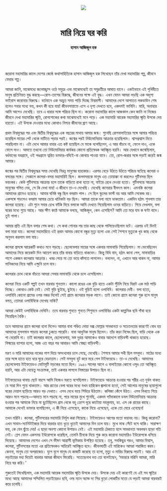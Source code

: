 <div align=center>
<img src=https://images.prothomalo.com/prothomalo-bangla/2021-01/1d75151c-eff9-4e9f-ac28-aebc4618d00f/palo_bangla_og.png />
<br><br>
<h1>মারি নিয়ে ঘর করি</h1>
<h4>হাসান আজিজুল হক</h4>
<br><br>
</div>

করোনা মহামারির কালে দেশের জ্যেষ্ঠ কথাসাহিত্যিক হাসান আজিজুল হক লিখেছেন তাঁর দেখা মহামারির গল্প, জীবনে ফেরার গল্প।

আমরা জানি, মাঝেমধ্যে জলোচ্ছ্বাস ওঠে সমুদ্রে এবং মাঝেমধ্যেই তা সমুদ্রতীরে আঘাত হানে। একইভাবে এই পৃথিবীতে মানুষ প্রতিনিয়ত যুদ্ধ করছে—রোগ-তাপের বিরুদ্ধে, জীবনের পক্ষে এই যুদ্ধ। এখন যেমন আমরা লড়ছি এক অদৃশ্য ভাইরাস করোনার বিরুদ্ধে। বর্তমানে এক অদ্ভুত সময় পাড়ি দিচ্ছে বিশ্ববাসী। আমাদের দেশে আপাতত লকডাউন শেষ হলেও সবার মধ্যে ভয়, কখন কী হয়ে যায়! জীবনসায়াহ্নে এসে এ দৃশ্য দেখতে হবে, একদমই ভাবিনি। মারি, অনাহার আমি আগেও দেখেছি। তবে এ ধারার সঙ্গে পরিচয় ছিল না। করোনা মহামারির কালে আজকাল কেন জানি না নিজের জীবনে দেখা মহামারির স্মৃতি, রোগশোকের কথা মাঝেমধ্যেই মনে পড়ে। এক মহামারি আরেক মহামারির স্মৃতি উসকে দেয় হয়তো। এই উসকে দেওয়ার মধ্যে কোথাও নিশ্চয় জীবনের ঘ্রাণ আছে।

প্রথম বিশ্বযুদ্ধের পর এবং দ্বিতীয় বিশ্বযুদ্ধের এক বছরের মাথায় আমার জন্ম। শুনেছি রোগবালাইয়ের সঙ্গে আমার পরিচয় হয়েছিল মায়ের পেট থেকে মাটিতে পড়ার পরই। জন্মের পরই নিউমোনিয়ায় আক্রান্ত হয়েছিলাম। শ্বাসপ্রশ্বাস নিতে পারছিলাম না। এটা দেখে আমার বাবার এত কষ্ট হয়েছিল যে মাকে বলেছিলেন, এ আর বাঁচবে না, ফেলে দাও, একে ফেলে দাও। আদতে তখনো তো নিউমোনিয়ার কার্যকর কোনো প্রতিষেধক আবিষ্কৃত হয়নি। আর যেখানে জন্মেছিলাম, বর্ধমানের যবগ্রামে, ওই গণ্ডগ্রামে ত্বরিত ডাক্তার-বদ্যিই-বা কোথায় পাওয়া যাবে। তো, রোগ-জরার সঙ্গে লড়াই করেই জন্ম আমার।

জন্মের পর দ্বিতীয় বিশ্বযুদ্ধের সময় দেখেছি নিরন্ন মানুষের হাহাকার। এরপর বেড়ে উঠতে উঠতে পরিচয় ঘটেছে কলেরা ও বসন্তের সঙ্গে। সেকালে কলেরা-বসন্ত মহামারিই ছিল। জলবসন্তকে মানুষ এত তোয়াক্কা না করলেও গুটিবসন্ত ছিল ভয়ংকর। কেউ গুটিবসন্তে আক্রান্ত হলে তাকে বাড়িতে রাখা হতো না, বাইরে রেখে দেওয়া হতো। গুটিবসন্তে আক্রান্ত মানুষের গলিত দেহ, সে কি দেখা যায়! এ জীবনে তা-ও দেখেছি। দেখেছি কলেরার বীভৎস কাল। এমনকি কলেরা আমাদের গ্রামেও হয়েছে। আমার ঘনিষ্ঠ বন্ধু ছিল বলরাম পাল। সে ছিল স্কুলের ফার্স্ট বয় আর আমি সেকেন্ড বয়। একসঙ্গে পড়লেও বলরাম আমার চেয়ে খানিকটা বড় ছিল। আমরা তাকে বলা নামে ডাকতাম। একদিন হঠাৎ শুনলাম তার কলেরা হয়েছে। এটা শুনে সবার চোখ ফাঁকি দিয়ে বলাকে আমি দেখতে গিয়েছিলাম ওদের বাড়িতে। গিয়ে দেখলাম, বলা ঘরের মধ্যে শুয়ে আছে। আর ক্ষীণ কণ্ঠে আমাকে বলছে, আজিজুল, কেন এসেছিস? আমি তো মরে যাব ক ঘণ্টা বাদে। তুই পালা।

আমার প্রতি এই ছিল বলার শেষ কথা। সে কথা শোনার পর তার কাছ থেকে পালিয়েওছিলাম বটে। এরপর ওই দিনই বলা মারা যায়। কলেরা মহামারিতে ওই প্রথম আমার কোনো বন্ধুর মৃত্যু হলো এবং সেই শৈশবে মৃত্যুকে খুব কাছ থেকে অনুভব করলাম বলা যায়।

কলেরা প্রসঙ্গে আরেকটি কথাও মনে পড়ছে। ছেলেবেলায় মায়ের সঙ্গে একবার মামাবাড়ি গিয়েছিলাম। মা ভেবেছিলেন আমাদের নিয়ে কয়েকটা দিন আয়েশ করে তাঁর বাবার বাড়িতে থাকবেন। কিন্তু বিধি বাম, হঠাৎ জানা গেল, মামাবাড়ির পাশে একজন কলেরায় আক্রান্ত। খবর পেয়ে মা তো ভয়ে কাঁপতে লাগলেন। বললেন, না, এখানে আর থাকব না, আমার মানিকদের নিয়ে আমি এক্ষুনি চলে যাব।

কলেরার চোখ থেকে বাঁচতে আমরা সেবার মামাবাড়ি থেকে চলে এসেছিলাম।

কলেরা নিয়ে একটি গল্পই তখন বারবার শুনতাম। কালো রঙের এক বুড়ি হাতে একটা পুঁটলি নিয়ে বিরাট এক মাঠ পাড়ি দিচ্ছে। কোথাও কেউ নেই। সেই বুড়ি ছুটছে, ছুটছে। ওই বুড়িই হলো ওলাবিবি। কলেরার দেবী। বলা হতো, ওলাবিবি কোনো গ্রামের ওপর নজর দিলেই সেই গ্রামে কলেরার মড়ক লাগে। তাই কোনো গ্রামে কলেরা শুরু হলে মানুষ বলত, তোমরা ওলাবিবিকে দেখেছ নাকি?

আমরা কেউই ওলাবিবিকে দেখিনি। তবে বারবার শুনতে শুনতে শিশুমনে ওলাবিবির একটা কাল্পনিক ছবি গাঁথা হয়ে গিয়েছিল বৈকি।

তবে আমাদের গ্রামে কলেরা হানা দিলেও আমার বাবা পণ্ডিত দোয়া বক্স মোল্লার সাবধানতা ও সচেতনতার কারণেই বোধ হয় আমাদের মুসলমান পাড়ায় কলেরা ঢুকতে পারেনি। বাবা আধুনিক মানুষ ছিলেন। তাঁর কড়া নিষেধ ছিল, বাড়ি থেকে এক পা বেরোবি না। তাই কলেরার কালে, ছেলেবেলায়, মস্ত দুরন্ত আমাকেও বাবার আদেশে বাড়িবন্দী থাকতে হয়েছে। বিস্ময়ের ব্যাপার হলো, আজ এত বছর পর আবারও আমি স্বেচ্ছা বাড়িবন্দী।

মরণ ও মারি আমাদের নাকের পাশ দিয়ে অসংখ্যবার চলে গেছে, দেখেছি। শৈশবে আমার সখী ছিল মসবুদা। মাঠের মধ্যে তার সঙ্গে হাতে হাত ধরে ঘুরে বেড়াতাম। সেই মসবুদা হুট করে মরে গেল টাইফয়েডে। তা-ও দেখেছি। আমাদের ছেলেবেলায় টাইফয়েডও মোটামুটি মড়কের মতো ছিল। ১৯৫০ সালের আগে এ বালাইয়ের কোনো ওষুধ তো আবিষ্কৃত হয়নি, আর এটা যেহেতু সংক্রামক, তাই একবার লাগলে নিস্তারের উপায়ও ছিল না।

টাইফয়েডের থাবায় ছোট বয়সে আমি নিজেও মরতে বসেছিলাম। টাইফয়েডে আক্রান্ত হওয়ার পর শরীর এত দুর্বল থাকত যে সারা দিন শুয়ে থাকতাম। আর রাতের বেলা ঘরের মধ্যে যখন হারিকেন জ্বালানো হতো, সেই আলোয় মানুষের ছায়াগুলো ঘরের দেয়াল ছাড়িয়ে আরও বড় দেখাত। এসব দেখে ভয়ে শিউরে উঠতাম। কলিজা কেঁপে উঠত। এসব লিখতে গিয়ে আরও মনে পড়ছে—আদতে মনে পড়ছে না, পরে মায়ের মুখে শুনেছি, একদম গ্যাঁদাকালে ডবল নিউমোনিয়ায় আক্রান্ত হওয়ার পর আমাকে নিয়ে মা ছুটেছিলেন গ্রাম থেকে বহু ক্রোশ দূরে কাটোয়া মহকুমায়, ডা. এস কে রায়ের কাছে। আমাকে দেখেই ডাক্তার বলেছিলেন, এ কী নিয়ে এসেছেন, কাকে নিয়ে এসেছেন, একে তো মেরে এনেছেন!

তখন মরিনি। কলেরা, গুটিবসন্তের মহামারি নির্মূল করা গিয়েছে। টাইফয়েডও আগের মতো ভয়াবহ নয়। কিন্তু করোনা? এখন সাবান-স্যানিটাইজার দিয়ে বারবার হাত ধুতে ধুতেই আমাদের দিন চলে যায়। মুখে মাস্ক সেঁটে বসে থাকি। সারাক্ষণ ভয়, কে যেন ছুঁয়ে দেয়! এ ছাড়া অবশ্য কোনো উপায়ও নেই। এই মহামারি ঠেকাতে হলে সাবধানতা অবলম্বন ছাড়া গতি নেই। প্লেগ যেমন একসময় ইউরোপকে ধরেছিল, তেমনি চীনকে দিয়ে শুরু করে করোনা মহামারিও ইউরোপকে ধসিয়ে দিয়েছে। আমাদের দেশেও এখন সে ভীষণ আগ্রাসী ভূমিকায় উপস্থিত হয়েছে। তবু, সবকিছুর পরও, আমার বিশ্বাস, কলেরা, গুটিবসন্তের মতো এর প্রতিষেধকও অচিরেই আবিষ্কৃত হবে। জীবনঘাতী এই মারিকেও আমরা পরাজিত করব। কেননা, মানুষ তো অপরাজেয়। যুগে যুগে মানুষ যে কাজটি করেছে তা হলো, মৃত্যু ও মারির বিরুদ্ধে লড়াই। আর এই লড়াইয়ের মধ্য দিয়েই বারবার আমরা জীবনে ফিরেছি। সত্যেন্দ্রনাথ দত্ত তো বলেইছেন, ‘মন্বন্তরে মরিনি আমরা, মারি নিয়ে ঘর করি।’

শুরুতেই লিখেছিলাম, এক মহামারি আরেক মহামারির স্মৃতি উসকে দেয়। উসকে দেয় এই কারণেই যে এই সব স্মৃতির মধ্যে আছে আমাদের সম্মিলিত লড়াইয়েরও ছবি, ওল্ড ম্যান অ্যান্ড দ্য সির বুড়ো লোকটির মতো যে লড়াই আমরা বারবারই করে চলেছি।
